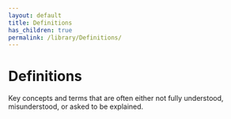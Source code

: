 ```yaml
---
layout: default
title: Definitions
has_children: true
permalink: /library/Definitions/
---
```


# Definitions

Key concepts and terms that are often either not fully understood, misunderstood, or asked to be explained.

